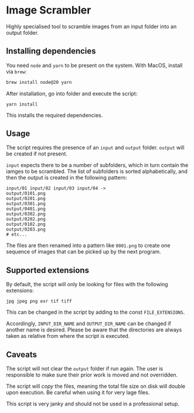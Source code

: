 # Image Scrambler

Highly specialised tool to scramble images from an input folder into an output folder.

## Installing dependencies

You need `node` and `yarn` to be present on the system. With MacOS, install via `brew`:

```bash
brew install node@20 yarn
```

After installation, go into folder and execute the script:

```
yarn install
```

This installs the required dependencies.

## Usage

The script requires the presence of an `input` and `output` folder. `output` will be created if not present.

`input` expects there to be a number of subfolders, which in turn contain the iamges to be scrambled. The list of subfolders is sorted alphabetically, and then the output is created in the following pattern:

```
input/01 input/02 input/03 input/04 ->
output/0101.png
output/0201.png
output/0301.png
output/0401.png
output/0302.png
output/0202.png
output/0102.png
output/0203.png
# etc...
```

The files are then renamed into a pattern like `0001.png` to create one sequence of images that can be picked up by the next program.

## Supported extensions

By default, the script will only be looking for files with the following extensions:

```
jpg jpeg png exr tif tiff
```

This can be changed in the script by adding to the const `FILE_EXTENSIONS`.

Accordingly, `INPUT_DIR_NAME` and `OUTPUT_DIR_NAME` can be changed if another name is desired. Please be aware that the directories are always taken as relative from where the script is executed.

## Caveats

The script will not clear the `output` folder if run again. The user is responsible to make sure their prior work is moved and not overridden.

The script will _copy_ the files, meaning the total file size on disk will double upon execution. Be careful when using it for very lage files.

This script is very janky and should not be used in a professional setup.
